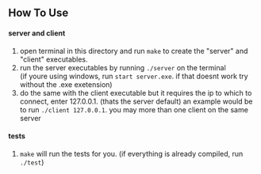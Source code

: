 
## How To Use
#### server and client
1. open terminal in this directory and run `make` to create the "server" and "client" executables.
2. run the server executables by running `./server` on the terminal <br /> (if youre using windows, run `start server.exe`. if that doesnt work try without the .exe exetension)
3. do the same with the client executable but it requires the ip to which to connect, enter 127.0.0.1. (thats the server default)
an example would be to run `./client 127.0.0.1`. you may more than one client on the same server

#### tests
1. `make` will run the tests for you. (if everything is already compiled, run `./test`)
